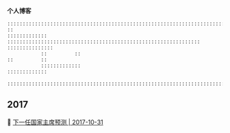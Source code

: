 **个人博客**

```
:::::::::::::::::::::::::::::::::::::::::::::::::::::::::::::::::::::::::::::::::::::::::::::::::::::::::::::
::
:::::::::::::         :::::::::::::::::::::::::::::::::::::::::::::::::::::::::::::::         ::::::::::::::: 
           ::         ::                                                           ::         ::         
           :::::::::::::                                                           :::::::::::::

:::::::::::::::::::::::::::::::::::::::::::::::::::::::::::::::::::::::::::::::::::::::::::::::::::::::::::::
```

## 2017
:turtle: [下一任国家主席预测 | 2017-10-31](https://github.com/veedrin/blog/issues/1)
